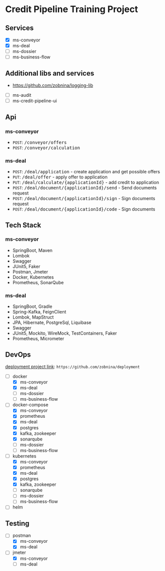 # Credit Pipeline Training Project

## Services

- [X] ms-conveyor
- [X] ms-deal
- [ ] ms-dossier
- [ ] ms-business-flow

## Additional libs and services

- https://github.com/zobnina/logging-lib
- [ ] ms-audit
- [ ] ms-credit-pipeline-ui

## Api

### ms-conveyor

- `POST`: <tt>/conveyor/offers</tt>
- `POST`: <tt>/conveyor/calculation</tt>

### ms-deal

- `POST`: <tt>/deal/application</tt> - create application and get possible offers
- `PUT`: <tt>/deal/offer</tt> - apply offer to application
- `PUT`: <tt>/deal/calculate/{applicationId}</tt> - add credit to application
- `POST`: <tt>/deal/document/{applicationId}/send</tt> - Send documents request
- `POST`: <tt>/deal/document/{applicationId}/sign</tt> - Sign documents request
- `POST`: <tt>/deal/document/{applicationId}/code</tt> - Sign documents

## Tech Stack

### ms-conveyor

- SpringBoot, Maven
- Lombok
- Swagger
- JUnit5, Faker
- Postman, Jmeter
- Docker, Kubernetes
- Prometheus, SonarQube

### ms-deal

- SpringBoot, Gradle
- Spring-Kafka, FeignClient
- Lombok, MapStruct
- JPA, Hibernate, PostgreSql, Liquibase
- Swagger
- JUnit5, Mockito, WireMock, TestContainers, Faker
- Prometheus, Micrometer

## DevOps

[deployment project link](https://github.com/zobnina/deployment): `https://github.com/zobnina/deployment`

- [ ] docker
    - [X] ms-conveyor
    - [X] ms-deal
    - [ ] ms-dossier
    - [ ] ms-business-flow
- [ ] docker-compose
    - [X] ms-conveyor
    - [X] prometheus
    - [X] ms-deal
    - [X] postgres
    - [X] kafka, zookeeper
    - [X] sonarqube
    - [ ] ms-dossier
    - [ ] ms-business-flow
- [ ] kubernetes
    - [X] ms-conveyor
    - [X] prometheus
    - [X] ms-deal
    - [X] postgres
    - [X] kafka, zookeeper
    - [ ] sonarqube
    - [ ] ms-dossier
    - [ ] ms-business-flow
- [ ] helm

## Testing

- [ ] postman
    - [X] ms-conveyor
    - [X] ms-deal
- [ ] jmeter
    - [X] ms-conveyor
    - [ ] ms-deal

